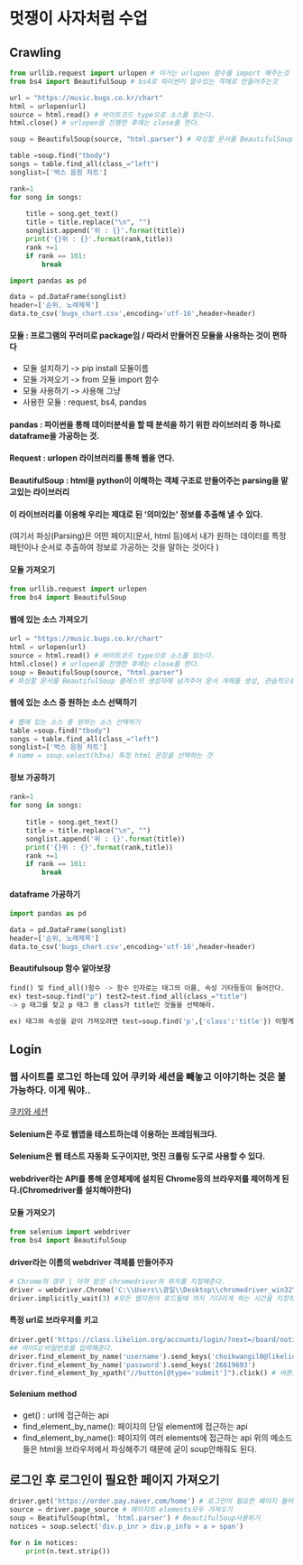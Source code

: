 # 멋쟁이 사자처럼 수업
## Crawling
```python
from urllib.request import urlopen # 이거는 urlopen 함수를 import 해주는것
from bs4 import BeautifulSoup # bs4로 파이썬이 알수있는 객채로 만들어주는것

url = "https://music.bugs.co.kr/chart"
html = urlopen(url)
source = html.read() # 바이트코드 type으로 소스를 읽는다.
html.close() # urlopen을 진행한 후에는 close를 한다.

soup = BeautifulSoup(source, "html.parser") # 파싱할 문서를 BeautifulSoup 클래스의 생성자에 넘겨주어 문서 개체를 생성, 관습적으로 soup 이라 부름

table =soup.find("tbody")
songs = table.find_all(class_="left")
songlist=['벅스 음원 차트']

rank=1
for song in songs:
   
    title = song.get_text()
    title = title.replace("\n", "")  
    songlist.append('위 : {}'.format(title))
    print('{}위 : {}'.format(rank,title))
    rank +=1
    if rank == 101:
        break

import pandas as pd

data = pd.DataFrame(songlist)
header=['순위, 노래제목']
data.to_csv('bugs_chart.csv',encoding='utf-16',header=header)
```
#### 모듈 : 프로그램의 꾸러미로 package임 / 따라서 만들어진 모듈을 사용하는 것이 편하다<br/>
- 모듈 설치하기 -> pip install 모듈이름<br/>
- 모듈 가져오기 -> from 모듈 import 함수<br/>
- 모듈 사용하기 -> 사용해 그냥<br/>
- 사용한 모듈 : request, bs4, pandas<br/>
#### pandas : 파이썬을 통해 데이터분석을 할 때 분석을 하기 위한 라이브러리 중 하나로 dataframe을 가공하는 것.
#### Request : urlopen 라이브러리를 통해 웹을 연다.
#### BeautifulSoup : html을 python이 이해하는 객체 구조로 만들어주는 parsing을 맡고있는 라이브러리<br/>
####                 이 라이브러리를 이용해 우리는 제대로 된 ‘의미있는’ 정보를 추출해 낼 수 있다.
   (여기서 파싱(Parsing)은 어떤 페이지(문서, html 등)에서 내가 원하는 데이터를 특정 패턴이나 순서로 추출하여 
    정보로 가공하는 것을 말하는 것이다 )
#### 모듈 가져오기
```python
from urllib.request import urlopen 
from bs4 import BeautifulSoup 
```
#### 웹에 있는 소스 가져오기
```python
url = "https://music.bugs.co.kr/chart"
html = urlopen(url)
source = html.read() # 바이트코드 type으로 소스를 읽는다.
html.close() # urlopen을 진행한 후에는 close를 한다.
soup = BeautifulSoup(source, "html.parser") 
# 파싱할 문서를 BeautifulSoup 클래스의 생성자에 넘겨주어 문서 개체를 생성, 관습적으로 soup 이라 부름
```
#### 웹에 있는 소스 중 원하는 소스 선택하기
```python
# 웹에 있는 소스 중 원하는 소스 선택하기
table =soup.find("tbody")
songs = table.find_all(class_="left")
songlist=['벅스 음원 차트']
# name = soup.select(h3>a) 특정 html 문장을 선택하는 것
```
#### 정보 가공하기
```python
rank=1
for song in songs:
   
    title = song.get_text()
    title = title.replace("\n", "")  
    songlist.append('위 : {}'.format(title))
    print('{}위 : {}'.format(rank,title))
    rank +=1
    if rank == 101:
        break
```
#### dataframe 가공하기
```python
import pandas as pd

data = pd.DataFrame(songlist)
header=['순위, 노래제목']
data.to_csv('bugs_chart.csv',encoding='utf-16',header=header)
```
#### Beautifulsoup 함수 알아보장
```python
find() 및 find_all()함수 -> 함수 인자로는 태그의 이름, 속성 기타등등이 들어간다.
ex) test=soup.find("p") test2=test.find_all(class_="title")
-> p 태그를 찾고 p 태그 중 class가 title인 것들을 선택해라.

ex) 태그와 속성을 같이 가져오려면 test=soup.find('p',{'class':'title'}) 이렇게 해준다.
```
## Login
### 웹 사이트를 로그인 하는데 있어 쿠키와 세션을 빼놓고 이야기하는 것은 불가능하다. 이게 뭐야..
[쿠키와 세션](https://beomi.github.io/beomi.github.io_old/python/2017/01/20/HowToMakeWebCrawler-With-Login.html)
#### Selenium은 주로 웹앱을 테스트하는데 이용하는 프레임워크다.<br/>
#### Selenium은 웹 테스트 자동화 도구이지만, 멋진 크롤링 도구로 사용할 수 있다.<br/>
#### webdriver라는 API를 통해 운영체제에 설치된 Chrome등의 브라우저를 제어하게 된다.(Chromedriver를 설치해야한다)
#### 모듈 가져오기
```python
from selenium import webdriver
from bs4 import BeautifulSoup
```
#### driver라는 이름의 webdriver 객체를 만들어주자
```python
# Chrome의 경우 | 아까 받은 chromedriver의 위치를 지정해준다.
driver = webdriver.Chrome('C:\\Users\\광일\\Desktop\\chromedriver_win32\\chromedriver.exe')
driver.implicitly_wait(3) #모든 웹자원이 로드될때 까지 기다리게 하는 시간을 지정하는 것(3초)
```
#### 특정 url로 브라우저를 키고 
```python
driver.get('https://class.likelion.org/accounts/login/?next=/board/notices/')
## 아이디/비밀번호를 입력해준다.
driver.find_element_by_name('username').send_keys('choikwangil0@likelion.org')
driver.find_element_by_name('password').send_keys('26619693')
driver.find_element_by_xpath("//button[@type='submit']").click() # 버튼클릭하기
```
#### Selenium method
- get() : url에 접근하는 api
- find_element_by_name(): 페이지의 단일 element에 접근하는 api
- find_element_by_name(): 페이지의 여러 elements에 접근하는 api
위의 메소드들은 html을 브라우저에서 파싱해주기 때문에 굳이 soup안해줘도 된다.

## 로그인 후 로그인이 필요한 페이지 가져오기
```python
driver.get('https://order.pay.naver.com/home') # 로그인이 필요한 페이지 들어가기
source = driver.page_source # 페이지의 elements모두 가져오기
soup = BeatifulSoup(html, 'html.parser') # BeautifulSoup사용하기
notices = soup.select('div.p_inr > div.p_info > a > span')

for n in notices:
    print(n.text.strip())
```
